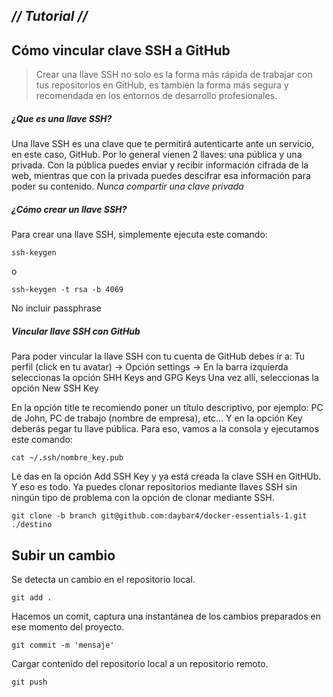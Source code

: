 ## _// Tutorial //_ ##
## Cómo vincular clave SSH a GitHub
> Crear una llave SSH no solo es la forma más rápida de trabajar con tus repositorios en GitHub, es también la forma más segura y recomendada en los entornos de desarrollo profesionales.

##### ¿Que es una llave SSH?
Una llave SSH es una clave que te permitirá autenticarte ante un servicio, en este caso, GitHub. Por lo general vienen 2 llaves: una pública y una privada. Con la pública puedes enviar y recibir información cifrada de la web, mientras que con la privada puedes descifrar esa información para poder su contenido.
_Nunca compartir una clave privada_

##### ¿Cómo crear un llave SSH?
Para crear una llave SSH, simplemente ejecuta este comando:
``` 
ssh-keygen
```
o
```
ssh-keygen -t rsa -b 4069
```
No incluir passphrase

##### Vincular llave SSH con GitHub

Para poder vincular la llave SSH con tu cuenta de GitHub debes ir a:
Tu perfil (click en tu avatar) -> Opción settings -> En la barra izquierda seleccionas la opción SHH Keys and GPG Keys
Una vez allí, seleccionas la opción New SSH Key

En la opción title te recomiendo poner un título descriptivo, por ejemplo: PC de John, PC de trabajo (nombre de empresa), etc... Y en la opción Key deberás pegar tu llave pública. Para eso, vamos a la consola y ejecutamos este comando:
```
cat ~/.ssh/nombre_key.pub
```
Le das en la opción Add SSH Key y ya está creada la clave SSH en GitHUb.
Y eso es todo. Ya puedes clonar repositorios mediante llaves SSH sin ningún tipo de problema con la opción de clonar mediante SSH.
```
git clone -b branch git@github.com:daybar4/docker-essentials-1.git ./destino
```

## Subir un cambio
Se detecta un cambio en el repositorio local.
```
git add .
```
Hacemos un comit, captura una instantánea de los cambios preparados en ese momento del proyecto.
```
git commit -m 'mensaje'
```
Cargar contenido del repositorio local a un repositorio remoto.
```
git push
```